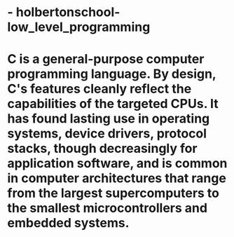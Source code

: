 # - holbertonschool-low_level_programming
#
# C is a general-purpose computer programming language. By design, C's features cleanly reflect the capabilities of the targeted CPUs. It has found lasting use in operating systems, device drivers, protocol stacks, though decreasingly for application software, and is common in computer architectures that range from the largest supercomputers to the smallest microcontrollers and embedded systems.

